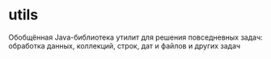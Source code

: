 # utils
Обобщённая Java-библиотека утилит для решения повседневных задач: обработка данных, коллекций, строк, дат и файлов и других задач
